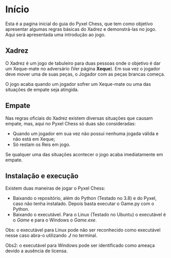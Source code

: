 # Início
Esta é a pagina inicial do guia do Pyxel Chess, que tem como objetivo apresentar algumas regras básicas do Xadrez e demonstrá-las no jogo. Aqui será apresentada uma introdução ao jogo.

## Xadrez
O Xadrez é um jogo de tabuleiro para duas pessoas onde o objetivo é dar um Xeque-mate no adversário (Ver página **Xeque**). Em sua vez o jogador deve mover uma de suas peças, o Jogador com as peças brancas começa. 

O jogo acaba quando um jogador sofrer um Xeque-mate ou uma das situações de empate seja atingida.

## Empate
Nas regras oficiais do Xadrez existem diversas situações que causam empate, mas, aqui no Pyxel Chess só duas são consideradas:

- Quando um jogador em sua vez não possui nenhuma jogada válida e não está em Xeque;
- Só restam os Reis em jogo.

Se qualquer uma das situações acontecer o jogo acaba imediatamente em empate.

## Instalação e execução
Existem duas maneiras de jogar o Pyxel Chess:
- Baixando o repositório, além do Python (Testado no 3.8) e do Pyxel, caso não tenha instalado. Depois basta executar o Game.py com o Python.
- Baixando o executável. Para o Linux (Testado no Ubuntu) o executável é o *Game* e para o Windows o *Game.exe*.

Obs: o executável para Linux pode não ser reconhecido como executável nesse caso abra-o utilizando **./** no terminal.

Obs2: o executável para Windows pode ser identificado como ameaça devido a ausência de licensa. 
